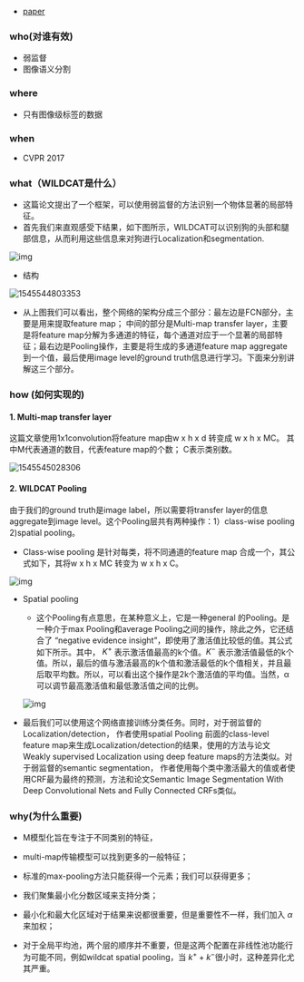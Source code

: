 * [paper](paper/21.003-17-WILDCAT-Weakly-Supervised-Learning-of-Deep-ConvNets-for-Image-Classification,Pointwise-Localization-and-Segmentation.pdf)

###  who(对谁有效)

* 弱监督
* 图像语义分割

### where

* 只有图像级标签的数据

### when

* CVPR 2017

### what（WILDCAT是什么）

* 这篇论文提出了一个框架，可以使用弱监督的方法识别一个物体显著的局部特征。
* 首先我们来直观感受下结果，如下图所示，WILDCAT可以识别狗的头部和腿部信息，从而利用这些信息来对狗进行Localization和segmentation.

![img](readme/21.003-直观感受.png)

* 结构

![1545544803353](readme/21.003-网络框架.png)

* 从上图我们可以看出，整个网络的架构分成三个部分：最左边是FCN部分，主要是用来提取feature map； 中间的部分是Multi-map transfer layer，主要是将feature map分解为多通道的特征，每个通道对应于一个显著的局部特征；最右边是Pooling操作，主要是将生成的多通道feature map aggregate 到一个值，最后使用image level的ground truth信息进行学习。下面来分别讲解这三个部分。

### how (如何实现的)

#### 1. Multi-map transfer layer

这篇文章使用1x1convolution将feature map由w x h x d 转变成 w x h x MC。 其中M代表通道的数目，代表feature map的个数； C表示类别数。

![1545545028306](readme/21.003-WSL-transfer.png)

#### 2. WILDCAT Pooling

由于我们的ground truth是image label，所以需要将transfer layer的信息aggregate到image level。这个Pooling层共有两种操作：1）class-wise pooling 2)spatial pooling。

* Class-wise pooling 是针对每类，将不同通道的feature map 合成一个，其公式如下，其将w x h x MC 转变为 w x h x C。

![img](readme/21.003-class-wise-pooling.png)

* Spatial pooling
  * 这个Pooling有点意思，在某种意义上，它是一种general 的Pooling。是一种介于max Pooling和average Pooling之间的操作，除此之外，它还结合了 “negative evidence insight”，即使用了激活值比较低的值。其公式如下所示。其中， $K^{+}$ 表示激活值最高的k个值。$K^{-}$ 表示激活值最低的k个值。所以，最后的值与激活最高的k个值和激活最低的k个值相关，并且最后取平均数。所以，可以看出这个操作是2k个激活值的平均值。当然，α可以调节最高激活值和最低激活值之间的比例。

  ![img](readme/21.003-spatial-pooling.png)

* 最后我们可以使用这个网络直接训练分类任务。同时，对于弱监督的Localization/detection， 作者使用spatial Pooling 前面的class-level feature map来生成Localization/detection的结果，使用的方法与论文Weakly supervised Localization using deep feature maps的方法类似。对于弱监督的semantic segmentation， 作者使用每个类中激活最大的值或者使用CRF最为最终的预测，方法和论文Semantic Image Segmentation With Deep Convolutional Nets and Fully Connected CRFs类似。

### why(为什么重要)

* M模型化旨在专注于不同类别的特征，
* multi-map传输模型可以找到更多的一般特征；
* 标准的max-pooling方法只能获得一个元素；我们可以获得更多；

* 我们聚集最小化分数区域来支持分类；
* 最小化和最大化区域对于结果来说都很重要，但是重要性不一样，我们加入 $\alpha$来加权；
* 对于全局平均池，两个层的顺序并不重要，但是这两个配置在非线性池功能行为可能不同，例如wildcat spatial pooling，当 $k^{+} + k^{-}$很小时，这种差异化尤其严重。



